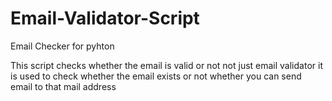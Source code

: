 # Email-Validator-Script
Email Checker for pyhton

This script checks whether the email is valid or not not just email validator it is used to check whether the email exists or not whether you can send email to that mail address


